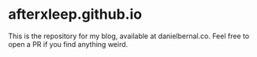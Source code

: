 # afterxleep.github.io
This is the repository for my blog, available at danielbernal.co.   Feel free to open a PR if you find anything weird.
